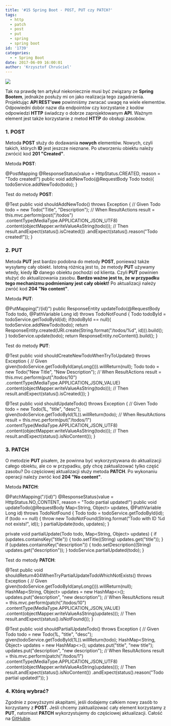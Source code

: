 ```yaml
---
title: '#15 Spring Boot - POST, PUT czy PATCH?'
tags:
  - http
  - patch
  - post
  - put
  - spring
  - spring boot
id: '1739'
categories:
  - - Spring Boot
date: 2017-06-09 16:00:01
author: 'Krzysztof Chruściel'
---
```


[![](http://codecouple.pl/wp-content/uploads/2017/02/springBootArt.png)](http://codecouple.pl/wp-content/uploads/2017/02/springBootArt.png)

Tak na prawdę ten artykuł niekoniecznie musi być związany ze **Spring Bootem**, jednakże posłuży mi on jako realizacja tego zagadnienia. Projektując **API REST'owe** powinniśmy zwracać uwagę na wiele elementów. Odpowiedni dobór nazw dla endpointów czy korzystanie z kodów odpowiedzi **HTTP** świadczy o dobrze zaprojektowanym **API**. Ważnym element jest także korzystanie z metod **HTTP** do obsługi zasobów.
<!-- more -->
### 1\. POST

Metoda **POST** służy do dodawania **nowych** elementów. Nowych, czyli takich, których **ID** jest jeszcze nieznane. Po utworzeniu obiektu należy zwrócić kod **201 "Created"**.

Metoda **POST**:

@PostMapping
@ResponseStatus(value = HttpStatus.CREATED, reason = "Todo created!")
public void addNewTodo(@RequestBody Todo todo){
    todoService.addNewTodo(todo);
}

Test do metody **POST**:

@Test
public void shouldAddNewTodo() throws Exception {
    // Given
    Todo todo = new Todo("Title", "Description");
    // When
    ResultActions result = this.mvc.perform(post("/todos")
            .contentType(MediaType.APPLICATION\_JSON\_UTF8)
            .content(objectMapper.writeValueAsString(todo)));
    // Then
    result.andExpect(status().isCreated())
            .andExpect(status().reason("Todo created!"));
}

### 2. PUT

Metoda **PUT** jest bardzo podobna do metody **POST**, ponieważ także wysyłamy cały obiekt. Istotną różnicą jest to, że metody **PUT** używamy wtedy, kiedy **ID** danego obiektu pochodzi od klienta. Czyli **PUT** powinien służyć do aktualizowania zasobu. **Bardzo ważne jest to, że w przypadku tego mechanizmu podmieniany jest cały obiekt!** Po aktualizacji należy zwróć kod **204 "No content"**.

Metoda **PUT**:

@PutMapping("/{id}")
public ResponseEntity<Void> updateTodo(@RequestBody Todo todo, @PathVariable Long id) throws TodoNotFound {
    Todo todoById = todoService.getTodoById(id);
    if(todoById == null){
        todoService.addNewTodo(todo);
        return ResponseEntity.created(URI.create(String.format("/todos/%d", id))).build();
    }
    todoService.update(todo);
    return ResponseEntity.noContent().build();
}

Test do metody **PUT**:

@Test
public void shouldCreateNewTodoWhenTryToUpdate() throws Exception {
    // Given
    given(todoService.getTodoById(anyLong())).willReturn(null);
    Todo todo = new Todo("New Title", "New Description");
    // When
    ResultActions result = this.mvc.perform(put("/todos/10")
            .contentType(MediaType.APPLICATION\_JSON\_VALUE)
            .content(objectMapper.writeValueAsString(todo)));
    // Then
    result.andExpect(status().isCreated());
}


@Test
public void shouldUpdateTodo() throws Exception {
    // Given
    Todo todo = new Todo(1L, "title", "desc");
    given(todoService.getTodoById(1L)).willReturn(todo);
    // When
    ResultActions result = this.mvc.perform(put("/todos/1")
            .contentType(MediaType.APPLICATION\_JSON\_UTF8)
            .content(objectMapper.writeValueAsString(todo)));
    // Then
    result.andExpect(status().isNoContent());
}

### 3. PATCH

O metodzie **PUT** pisałem, że powinna być wykorzystywana do aktualizacji całego obiektu, ale co w przypadku, gdy chcę zaktualizować tylko część zasobu? Do częściowej aktualizacji służy metoda **PATCH**. Po wykonaniu operacji należy zwróć kod **204 "No content"**.

Metoda **PATCH**:

@PatchMapping("/{id}")
@ResponseStatus(value = HttpStatus.NO\_CONTENT, reason = "Todo partial updated!")
public void updateTodo(@RequestBody Map<String, Object> updates, @PathVariable Long id) throws TodoNotFound {
    Todo todo = todoService.getTodoById(id);
    if (todo == null) {
        throw new TodoNotFound(String.format("Todo with ID %d not exists!", id));
    }
    partialUpdate(todo, updates);
}

private void partialUpdate(Todo todo, Map<String, Object> updates) {
    if (updates.containsKey("title")) {
        todo.setTitle((String) updates.get("title"));
    }
    if (updates.containsKey("description")) {
        todo.setDescription((String) updates.get("description"));
    }
    todoService.partialUpdated(todo);
}

Test do metody **PATCH**:

@Test
public void shouldReturn404WhenTryPartialUpdateTodoWhichNotExists() throws Exception {
    // Given
    given(todoService.getTodoById(anyLong())).willReturn(null);
    HashMap<String, Object> updates = new HashMap<>();
    updates.put("description", "new description");
    // When
    ResultActions result = this.mvc.perform(patch("/todos/10")
            .contentType(MediaType.APPLICATION\_JSON\_VALUE)
            .content(objectMapper.writeValueAsString(updates)));
    // Then
    result.andExpect(status().isNotFound());
}

@Test
public void shouldPartialUpdateTodo() throws Exception {
    // Given
    Todo todo = new Todo(1L, "title", "desc");
    given(todoService.getTodoById(1L)).willReturn(todo);
    HashMap<String, Object> updates = new HashMap<>();
    updates.put("title", "new title");
    updates.put("description", "new description");
    // When
    ResultActions result = this.mvc.perform(patch("/todos/1")
            .contentType(MediaType.APPLICATION\_JSON\_UTF8)
            .content(objectMapper.writeValueAsString(updates)));
    // Then
    result.andExpect(status().isNoContent())
            .andExpect(status().reason("Todo partial updated!"));
}

### 4. Którą wybrać?

Zgodnie z powyższymi akapitami, jeśli dodajemy całkiem nowy zasób to korzystamy z **POST**. Jeśli chcemy zaktualizować cały element korzystamy z **PUT**, natomiast **PATCH** wykorzystujemy do częściowej aktualizacji. Całość na [GitHubie](https://github.com/kchrusciel/Spring-Boot-Examples/tree/master/spring-boot-update-example).